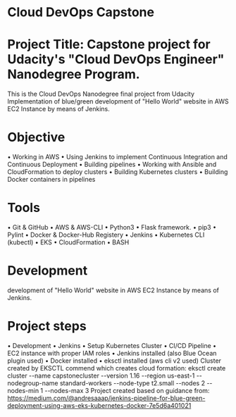 # Cloud DevOps Capstone

# Project Title: Capstone project for Udacity's "Cloud DevOps Engineer" Nanodegree Program.
This is the Cloud DevOps Nanodegree final project  from Udacity Implementation of blue/green development of "Hello World" website in AWS EC2 Instance by means of Jenkins.

# Objective
•	Working in AWS
•	Using Jenkins to implement Continuous Integration and Continuous Deployment
•	Building pipelines
•	Working with Ansible and CloudFormation to deploy clusters
•	Building Kubernetes clusters
•	Building Docker containers in pipelines

# Tools
•	Git & GitHub
•	AWS & AWS-CLI
•	Python3
•	Flask framework.
•	pip3
•	Pylint
•	Docker & Docker-Hub Registery
•	Jenkins
•	Kubernetes CLI (kubectl)
•	EKS
•	CloudFormation
•	BASH

# Development
development of "Hello World" website in AWS EC2 Instance by means of Jenkins.

# Project steps
•	Development
•	Jenkins
•	Setup Kubernetes Cluster
•	CI/CD Pipeline
•	EC2 instance with proper IAM roles
•	Jenkins installed (also Blue Ocean plugin used)
•	Docker installed
•	eksctl installed (aws cli v2 used)
Cluster created by EKSCTL commend which creates cloud formation:
eksctl create cluster 
--name capstonecluster 
--version 1.16 
--region us-east-1 
--nodegroup-name standard-workers 
--node-type t2.small 
--nodes 2 
--nodes-min 1 
--nodes-max 3
Project created based on guidance from: https://medium.com/@andresaaap/jenkins-pipeline-for-blue-green-deployment-using-aws-eks-kubernetes-docker-7e5d6a401021


